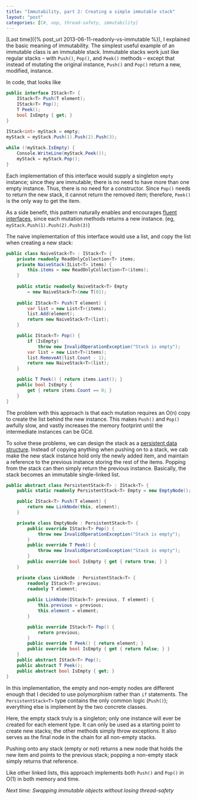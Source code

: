```yaml
---
title: "Immutability, part 2: Creating a simple immutable stack"
layout: "post"
categories: [C#, oop, thread-safety, immutability]
---
```



[Last time]({% post_url 2013-06-11-readonly-vs-immutable %}), I explained the basic meaning of immutability.  The simplest useful example of an immutable class is an immutable stack.  Immutable stacks work just like regular stacks &ndash; with `Push()`, `Pop()`, and `Peek()` methods &ndash; except that instead of mutating the original instance, `Push()` and `Pop()` return a new, modified, instance.

In code, that looks like

```csharp
public interface IStack<T> {
	IStack<T> Push(T element);
	IStack<T> Pop();
	T Peek();
	bool IsEmpty { get; }
}

IStack<int> myStack = empty;
myStack = myStack.Push(1).Push(2).Push(3);
	
while (!myStack.IsEmpty) {
	Console.WriteLine(myStack.Peek());
	myStack = myStack.Pop();
}
```

Each implementation of this interface would supply a singleton `empty` instance; since they are immutable; there is no need to have more than one empty instance.  Thus, there is no need for a constructor.  Since `Pop()` needs to return the new stack, it cannot return the removed item; therefore, `Peek()` is the only way to get the item.  

As a side benefit, this pattern naturally enables and encourages [fluent interfaces](http://en.wikipedia.org/wiki/Fluent_interface), since each mutation methods returns a new instance.  (eg, `myStack.Push(1).Push(2).Push(3)`)

The naive implementation of this interface would use a list, and copy the list when creating a new stack:

```csharp
public class NaiveStack<T> : IStack<T> {
	private readonly ReadOnlyCollection<T> items;
	private NaiveStack(IList<T> items) {
		this.items = new ReadOnlyCollection<T>(items);
	}
	
	public static readonly NaiveStack<T> Empty 
		= new NaiveStack<T>(new T[0]);
	
	public IStack<T> Push(T element) {
		var list = new List<T>(items);
		list.Add(element);
		return new NaiveStack<T>(list);
	}

	public IStack<T> Pop() {
		if (IsEmpty)
			throw new InvalidOperationException("Stack is empty");
		var list = new List<T>(items);
		list.RemoveAt(list.Count - 1);
		return new NaiveStack<T>(list);
	}

	public T Peek() { return items.Last(); }
	public bool IsEmpty { 
		get { return items.Count == 0; } 
	}
}
```

The problem with this approach is that each mutation requires an O(n) copy to create the list behind the new instance.  This makes `Push()` and `Pop()` awfully slow, and vastly increases the memory footprint until the intermediate instances can be GCd.

To solve these problems, we can design the stack as a [persistent data structure](http://en.wikipedia.org/wiki/Persistent_data_structure).  Instead of copying anything when pushing on to a stack, we cab make the new stack instance hold only the newly added item, and maintain a reference to the previous instance storing the rest of the items.  Popping from the stack can then simply return the previous instance.  Basically, the stack becomes an immutable single-linked list.

```csharp
public abstract class PersistentStack<T> : IStack<T> {
	public static readonly PersistentStack<T> Empty = new EmptyNode();

	public IStack<T> Push(T element) {
		return new LinkNode(this, element);
	}

	private class EmptyNode : PersistentStack<T> {
		public override IStack<T> Pop() {
			throw new InvalidOperationException("Stack is empty");
		}
		public override T Peek() { 
			throw new InvalidOperationException("Stack is empty");
		}
		public override bool IsEmpty { get { return true; } }
	}

	private class LinkNode : PersistentStack<T> {
		readonly IStack<T> previous;
		readonly T element;
		
		public LinkNode(IStack<T> previous, T element) {
			this.previous = previous;
			this.element = element;
		}

		public override IStack<T> Pop() {
			return previous;
		}
		public override T Peek() { return element; }
		public override bool IsEmpty { get { return false; } }
	}
	public abstract IStack<T> Pop();
	public abstract T Peek();
	public abstract bool IsEmpty { get; }
}
```

In this implementation, the empty and non-empty nodes are different enough that I decided to use polymorphism rather than `if` statements.  The `PersistentStack<T>` type contains the only common logic (`Push()`); everything else is implement by the two concrete classes.

Here, the empty stack truly is a singleton; only one instance will ever be created for each element type.  It can only be used as a starting point to create new stacks; the other methods simply throw exceptions.  It also serves as the final node in the chain for all non-empty stacks.

Pushing onto any stack (empty or not) returns a new node that holds the new item and points to the previous stack; popping a non-empty stack simply returns that reference.

Like other linked lists, this approach implements both `Push()` and `Pop()` in O(1) in both memory and time.  



_Next time: Swapping immutable objects without losing thread-safety_